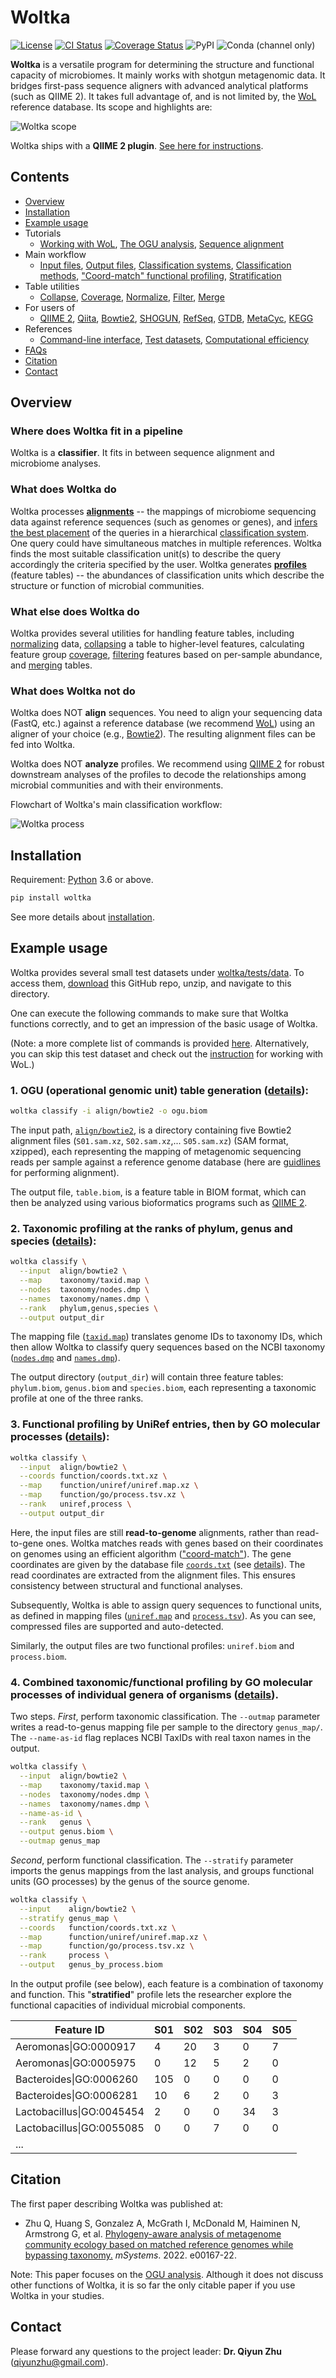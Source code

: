 # Woltka

[![License](https://img.shields.io/badge/License-BSD%203--Clause-blue.svg)](https://opensource.org/licenses/BSD-3-Clause)
[![CI Status](https://github.com/qiyunzhu/woltka/actions/workflows/main.yml/badge.svg)](https://github.com/qiyunzhu/woltka/actions)
[![Coverage Status](https://coveralls.io/repos/github/qiyunzhu/woltka/badge.svg?branch=main)](https://coveralls.io/github/qiyunzhu/woltka?branch=main)
![PyPI](https://img.shields.io/pypi/v/woltka)
![Conda (channel only)](https://img.shields.io/conda/vn/bioconda/woltka)

**Woltka** is a versatile program for determining the structure and functional capacity of microbiomes. It mainly works with shotgun metagenomic data. It bridges first-pass sequence aligners with advanced analytical platforms (such as QIIME 2). It takes full advantage of, and is not limited by, the [WoL](https://biocore.github.io/wol/) reference database. Its scope and highlights are:

![Woltka scope](doc/img/scope.png)

Woltka ships with a **QIIME 2 plugin**. [See here for instructions](woltka/q2).

## Contents

- [Overview](#overview)
- [Installation](doc/install.md)
- [Example usage](#example-usage)
- Tutorials
  - [Working with WoL](doc/wol.md), [The OGU analysis](doc/ogu.md), [Sequence alignment](doc/align.md)
- Main workflow
  - [Input files](doc/input.md), [Output files](doc/output.md), [Classification systems](doc/hierarchy.md), [Classification methods](doc/classify.md), ["Coord-match" functional profiling](doc/ordinal.md), [Stratification](doc/stratify.md)
- Table utilities
  - [Collapse](doc/collapse.md), [Coverage](doc/coverage.md), [Normalize](doc/normalize.md), [Filter](doc/filter.md), [Merge](doc/merge.md)
- For users of
  - [QIIME 2](woltka/q2), [Qiita](doc/qiita.md), [Bowtie2](doc/align.md#alignment-with-bowtie2), [SHOGUN](doc/align.md#the-shogun-protocol), [RefSeq](doc/refseq.md), [GTDB](doc/gtdb.md), [MetaCyc](doc/metacyc.md), [KEGG](doc/kegg.md)
- References
  - [Command-line interface](doc/cli.md), [Test datasets](woltka/tests/data), [Computational efficiency](doc/perform.md)
- [FAQs](doc/faq.md)
- [Citation](#citation)
- [Contact](#contact)


## Overview

### Where does Woltka fit in a pipeline

Woltka is a **classifier**. It fits in between sequence alignment and microbiome analyses.

### What does Woltka do

Woltka processes [**alignments**](doc/input.md) -- the mappings of microbiome sequencing data against reference sequences (such as genomes or genes), and [infers the best placement](doc/classify.md) of the queries in a hierarchical [classification system](doc/hierarchy.md). One query could have simultaneous matches in multiple references. Woltka finds the most suitable classification unit(s) to describe the query accordingly the criteria specified by the user. Woltka generates [**profiles**](doc/output.md) (feature tables) -- the abundances of classification units which describe the structure or function of microbial communities.

### What else does Woltka do

Woltka provides several utilities for handling feature tables, including [normalizing](doc/normalize.md) data, [collapsing](doc/collapse.md) a table to higher-level features, calculating feature group [coverage](doc/coverage.md), [filtering](doc/filter.md) features based on per-sample abundance, and [merging](doc/merge.md) tables.

### What does Woltka not do

Woltka does NOT **align** sequences. You need to align your sequencing data (FastQ, etc.) against a reference database (we recommend [WoL](wol.md)) using an aligner of your choice (e.g., [Bowtie2](doc/align.md#alignment-with-bowtie2)). The resulting alignment files can be fed into Woltka.

Woltka does NOT **analyze** profiles. We recommend using [QIIME 2](https://qiime2.org/) for robust downstream analyses of the profiles to decode the relationships among microbial communities and with their environments.

Flowchart of Woltka's main classification workflow:

![Woltka process](doc/img/process.png)


## Installation

Requirement: [Python](https://www.python.org/) 3.6 or above.

```bash
pip install woltka
```

See more details about [installation](doc/install.md).


## Example usage

Woltka provides several small test datasets under [woltka/tests/data](woltka/tests/data). To access them, [download](https://github.com/qiyunzhu/woltka/archive/main.zip) this GitHub repo, unzip, and navigate to this directory.

One can execute the following commands to make sure that Woltka functions correctly, and to get an impression of the basic usage of Woltka.

(Note: a more complete list of commands is provided [here](woltka/tests/data). Alternatively, you can skip this test dataset and check out the [instruction](doc/wol.md) for working with WoL.)

### 1\. OGU (operational genomic unit) table generation ([details](doc/ogu.md)):

```bash
woltka classify -i align/bowtie2 -o ogu.biom
```

The input path, [`align/bowtie2`](woltka/tests/data/align/bowtie2), is a directory containing five Bowtie2 alignment files (`S01.sam.xz`, `S02.sam.xz`,... `S05.sam.xz`) (SAM format, xzipped), each representing the mapping of metagenomic sequencing reads per sample against a reference genome database (here are [guidlines](doc/align.md) for performing alignment).

The output file, `table.biom`, is a feature table in BIOM format, which can then be analyzed using various bioformatics programs such as [QIIME 2](https://qiime2.org/).

### 2\. Taxonomic profiling at the ranks of phylum, genus and species ([details](doc/hierarchy.md)):

```bash
woltka classify \
  --input  align/bowtie2 \
  --map    taxonomy/taxid.map \
  --nodes  taxonomy/nodes.dmp \
  --names  taxonomy/names.dmp \
  --rank   phylum,genus,species \
  --output output_dir
```

The mapping file ([`taxid.map`](woltka/tests/data/taxonomy/taxid.map)) translates genome IDs to taxonomy IDs, which then allow Woltka to classify query sequences based on the NCBI taxonomy ([`nodes.dmp`](woltka/tests/data/taxonomy/nodes.dmp) and [`names.dmp`](woltka/tests/data/taxonomy/names.dmp)).

The output directory (`output_dir`) will contain three feature tables: `phylum.biom`, `genus.biom` and `species.biom`, each representing a taxonomic profile at one of the three ranks.

### 3\. Functional profiling by UniRef entries, then by GO molecular processes ([details](doc/ordinal.md)):

```bash
woltka classify \
  --input  align/bowtie2 \
  --coords function/coords.txt.xz \
  --map    function/uniref/uniref.map.xz \
  --map    function/go/process.tsv.xz \
  --rank   uniref,process \
  --output output_dir
```

Here, the input files are still **read-to-genome** alignments, rather than read-to-gene ones. Woltka matches reads with genes based on their coordinates on genomes using an efficient algorithm (["coord-match"](doc/ordinal.md)). The gene coordinates are given by the database file [`coords.txt`](woltka/tests/data/function/coords.txt.xz) (see [details](doc/ordinal.md)). The read coordinates are extracted from the alignment files. This ensures consistency between structural and functional analyses.

Subsequently, Woltka is able to assign query sequences to functional units, as defined in mapping files ([`uniref.map`](woltka/tests/data/function/uniref/uniref.map.xz) and [`process.tsv`](woltka/tests/data/function/go/process.tsv.xz)). As you can see, compressed files are supported and auto-detected.

Similarly, the output files are two functional profiles: `uniref.biom` and `process.biom`.

### 4\. Combined taxonomic/functional profiling by GO molecular processes of individual genera of organisms ([details](doc/stratify.md)).

Two steps. _First_, perform taxonomic classification. The `--outmap` parameter writes a read-to-genus mapping file per sample to the directory `genus_map/`. The `--name-as-id` flag replaces NCBI TaxIDs with real taxon names in the output.

```bash
woltka classify \
  --input  align/bowtie2 \
  --map    taxonomy/taxid.map \
  --nodes  taxonomy/nodes.dmp \
  --names  taxonomy/names.dmp \
  --name-as-id \
  --rank   genus \
  --output genus.biom \
  --outmap genus_map
```

_Second_, perform functional classification. The `--stratify` parameter imports the genus mappings from the last analysis, and groups functional units (GO processes) by the genus of the source genome.

```bash
woltka classify \
  --input    align/bowtie2 \
  --stratify genus_map \
  --coords   function/coords.txt.xz \
  --map      function/uniref/uniref.map.xz \
  --map      function/go/process.tsv.xz \
  --rank     process \
  --output   genus_by_process.biom
```

In the output profile (see below), each feature is a combination of taxonomy and function. This "**stratified**" profile lets the researcher explore the functional capacities of individual microbial components.

Feature ID | S01 | S02 | S03 | S04 | S05
--- | --- | --- | --- | --- | ---
Aeromonas\|GO:0000917 | 4 | 20 | 3 | 0 | 7
Aeromonas\|GO:0005975 | 0 | 12 | 5 | 2 | 0
Bacteroides\|GO:0006260 | 105 | 0 | 0 | 0 | 0
Bacteroides\|GO:0006281 | 10 | 6 | 2 | 0 | 3
Lactobacillus\|GO:0045454 | 2 | 0 | 0 | 34 | 3
Lactobacillus\|GO:0055085 | 0 | 0 | 7 | 0 | 0
... |


## Citation

The first paper describing Woltka was published at:

- Zhu Q, Huang S, Gonzalez A, McGrath I, McDonald M, Haiminen N, Armstrong G, et al. [Phylogeny-aware analysis of metagenome community ecology based on matched reference genomes while bypassing taxonomy.](https://journals.asm.org/doi/10.1128/msystems.00167-22) _mSystems_. 2022. e00167-22.

Note: This paper focuses on the [OGU analysis](doc/ogu.md). Although it does not discuss other functions of Woltka, it is so far the only citable paper if you use Woltka in your studies.


## Contact

Please forward any questions to the project leader: **Dr. Qiyun Zhu** (qiyunzhu@gmail.com).
